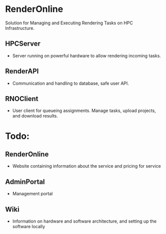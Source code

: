 # RenderOnline
Solution for Managing and Executing Rendering Tasks on HPC Infrastructure.

## HPCServer
- Server running on powerful hardware to allow rendering incoming tasks.

## RenderAPI
- Communication and handling to database, safe user API.

## RNOClient
- User client for queueing assignments. Manage tasks, upload projects, and download results.

# Todo:

## RenderOnline
- Website containing information about the service and pricing for service

## AdminPortal
- Management portal

## Wiki
- Information on hardware and software architecture, and setting up the software locally
